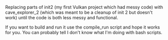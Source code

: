 Replacing parts of init2 (my first Vulkan project which had messy code) with cave\_explorer\_2 (which was meant to be a
cleanup of init 2 but doesn't work) until the code is both less messy and
functional.


If you want to build and run it use the compile\_run script and hope it works
for you. You can probably tell I don't know what I'm doing with bash scripts.
